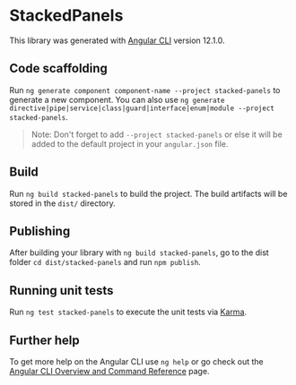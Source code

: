 # StackedPanels

This library was generated with [Angular CLI](https://github.com/angular/angular-cli) version 12.1.0.

## Code scaffolding

Run `ng generate component component-name --project stacked-panels` to generate a new component. You can also use `ng generate directive|pipe|service|class|guard|interface|enum|module --project stacked-panels`.
> Note: Don't forget to add `--project stacked-panels` or else it will be added to the default project in your `angular.json` file. 

## Build

Run `ng build stacked-panels` to build the project. The build artifacts will be stored in the `dist/` directory.

## Publishing

After building your library with `ng build stacked-panels`, go to the dist folder `cd dist/stacked-panels` and run `npm publish`.

## Running unit tests

Run `ng test stacked-panels` to execute the unit tests via [Karma](https://karma-runner.github.io).

## Further help

To get more help on the Angular CLI use `ng help` or go check out the [Angular CLI Overview and Command Reference](https://angular.io/cli) page.

